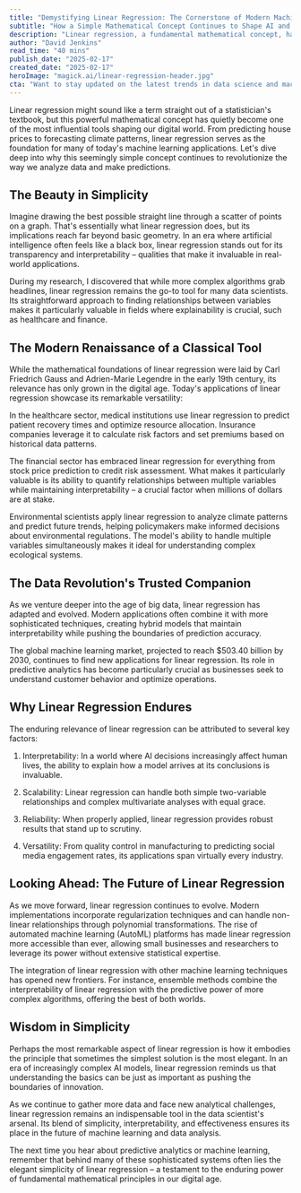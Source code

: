 ```yaml
---
title: "Demystifying Linear Regression: The Cornerstone of Modern Machine Learning"
subtitle: "How a Simple Mathematical Concept Continues to Shape AI and Data Science"
description: "Linear regression, a fundamental mathematical concept, has become one of the most influential tools in modern machine learning and data analysis. From healthcare to finance, its applications continue to shape how we understand and predict patterns in data. Discover why this seemingly simple concept remains at the forefront of technological innovation."
author: "David Jenkins"
read_time: "40 mins"
publish_date: "2025-02-17"
created_date: "2025-02-17"
heroImage: "magick.ai/linear-regression-header.jpg"
cta: "Want to stay updated on the latest trends in data science and machine learning? Follow us on LinkedIn for more insights into how fundamental concepts like linear regression are shaping the future of technology."
---
```


Linear regression might sound like a term straight out of a statistician's textbook, but this powerful mathematical concept has quietly become one of the most influential tools shaping our digital world. From predicting house prices to forecasting climate patterns, linear regression serves as the foundation for many of today's machine learning applications. Let's dive deep into why this seemingly simple concept continues to revolutionize the way we analyze data and make predictions.

## The Beauty in Simplicity

Imagine drawing the best possible straight line through a scatter of points on a graph. That's essentially what linear regression does, but its implications reach far beyond basic geometry. In an era where artificial intelligence often feels like a black box, linear regression stands out for its transparency and interpretability – qualities that make it invaluable in real-world applications.

During my research, I discovered that while more complex algorithms grab headlines, linear regression remains the go-to tool for many data scientists. Its straightforward approach to finding relationships between variables makes it particularly valuable in fields where explainability is crucial, such as healthcare and finance.

## The Modern Renaissance of a Classical Tool

While the mathematical foundations of linear regression were laid by Carl Friedrich Gauss and Adrien-Marie Legendre in the early 19th century, its relevance has only grown in the digital age. Today's applications of linear regression showcase its remarkable versatility:

In the healthcare sector, medical institutions use linear regression to predict patient recovery times and optimize resource allocation. Insurance companies leverage it to calculate risk factors and set premiums based on historical data patterns.

The financial sector has embraced linear regression for everything from stock price prediction to credit risk assessment. What makes it particularly valuable is its ability to quantify relationships between multiple variables while maintaining interpretability – a crucial factor when millions of dollars are at stake.

Environmental scientists apply linear regression to analyze climate patterns and predict future trends, helping policymakers make informed decisions about environmental regulations. The model's ability to handle multiple variables simultaneously makes it ideal for understanding complex ecological systems.

## The Data Revolution's Trusted Companion

As we venture deeper into the age of big data, linear regression has adapted and evolved. Modern applications often combine it with more sophisticated techniques, creating hybrid models that maintain interpretability while pushing the boundaries of prediction accuracy.

The global machine learning market, projected to reach $503.40 billion by 2030, continues to find new applications for linear regression. Its role in predictive analytics has become particularly crucial as businesses seek to understand customer behavior and optimize operations.

## Why Linear Regression Endures

The enduring relevance of linear regression can be attributed to several key factors:

1. Interpretability: In a world where AI decisions increasingly affect human lives, the ability to explain how a model arrives at its conclusions is invaluable.

2. Scalability: Linear regression can handle both simple two-variable relationships and complex multivariate analyses with equal grace.

3. Reliability: When properly applied, linear regression provides robust results that stand up to scrutiny.

4. Versatility: From quality control in manufacturing to predicting social media engagement rates, its applications span virtually every industry.

## Looking Ahead: The Future of Linear Regression

As we move forward, linear regression continues to evolve. Modern implementations incorporate regularization techniques and can handle non-linear relationships through polynomial transformations. The rise of automated machine learning (AutoML) platforms has made linear regression more accessible than ever, allowing small businesses and researchers to leverage its power without extensive statistical expertise.

The integration of linear regression with other machine learning techniques has opened new frontiers. For instance, ensemble methods combine the interpretability of linear regression with the predictive power of more complex algorithms, offering the best of both worlds.

## Wisdom in Simplicity

Perhaps the most remarkable aspect of linear regression is how it embodies the principle that sometimes the simplest solution is the most elegant. In an era of increasingly complex AI models, linear regression reminds us that understanding the basics can be just as important as pushing the boundaries of innovation.

As we continue to gather more data and face new analytical challenges, linear regression remains an indispensable tool in the data scientist's arsenal. Its blend of simplicity, interpretability, and effectiveness ensures its place in the future of machine learning and data analysis.

The next time you hear about predictive analytics or machine learning, remember that behind many of these sophisticated systems often lies the elegant simplicity of linear regression – a testament to the enduring power of fundamental mathematical principles in our digital age.